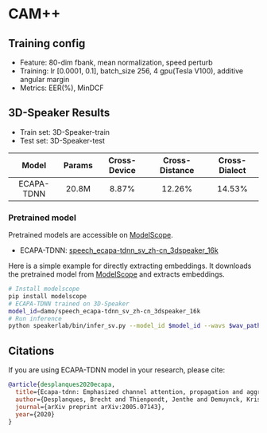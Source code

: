 # CAM++

## Training config
- Feature: 80-dim fbank, mean normalization, speed perturb
- Training: lr [0.0001, 0.1], batch_size 256, 4 gpu(Tesla V100), additive angular margin
- Metrics: EER(%), MinDCF

## 3D-Speaker Results
- Train set: 3D-Speaker-train
- Test set: 3D-Speaker-test

| Model | Params | Cross-Device | Cross-Distance | Cross-Dialect |
|:-----:|:------:| :------:|:------:|:------:|
| ECAPA-TDNN | 20.8M | 8.87% | 12.26% | 14.53% |

### Pretrained model
Pretrained models are accessible on [ModelScope](https://www.modelscope.cn/models?page=1&tasks=speaker-verification&type=audio).

- ECAPA-TDNN: [speech_ecapa-tdnn_sv_zh-cn_3dspeaker_16k](https://modelscope.cn/models/damo/speech_ecapa-tdnn_sv_zh-cn_3dspeaker_16k/summary)

Here is a simple example for directly extracting embeddings. It downloads the pretrained model from [ModelScope](https://www.modelscope.cn/models?page=1&tasks=speaker-verification&type=audio) and extracts embeddings.
``` sh
# Install modelscope
pip install modelscope
# ECAPA-TDNN trained on 3D-Speaker
model_id=damo/speech_ecapa-tdnn_sv_zh-cn_3dspeaker_16k
# Run inference
python speakerlab/bin/infer_sv.py --model_id $model_id --wavs $wav_path
```

## Citations
If you are using ECAPA-TDNN model in your research, please cite: 
```BibTeX
@article{desplanques2020ecapa,
  title={Ecapa-tdnn: Emphasized channel attention, propagation and aggregation in tdnn based speaker verification},
  author={Desplanques, Brecht and Thienpondt, Jenthe and Demuynck, Kris},
  journal={arXiv preprint arXiv:2005.07143},
  year={2020}
}
```
